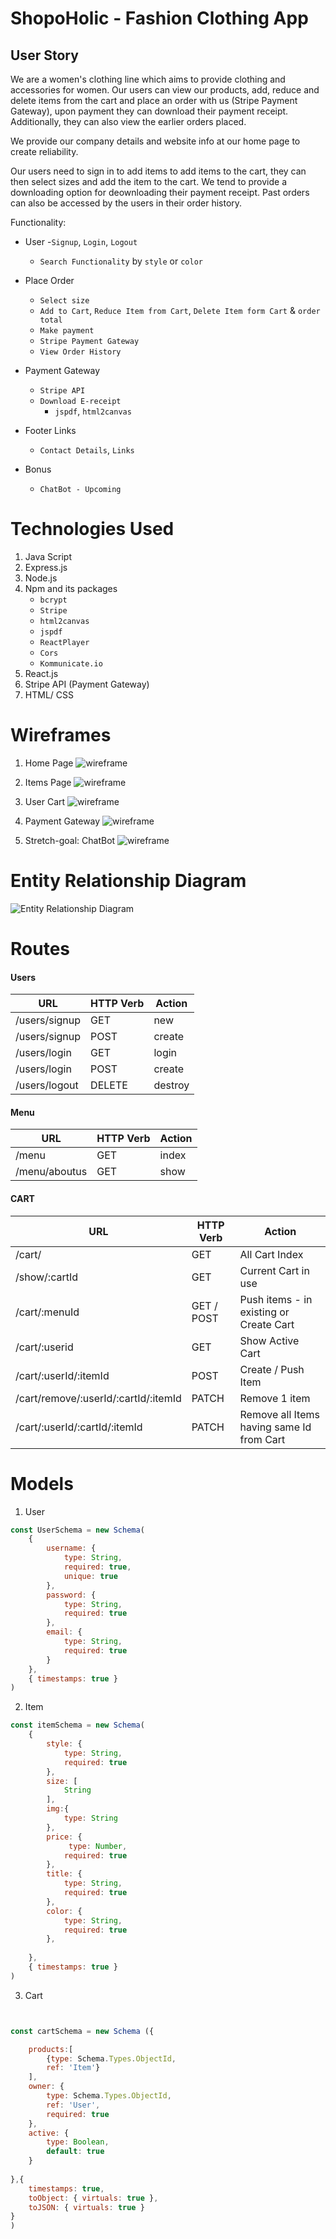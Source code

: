 
# ShopoHolic - Fashion Clothing App



## User Story
 We are a women's  clothing line which aims to provide clothing and accessories for women. Our users can view our products, add, reduce and delete items from the cart and place an order with us (Stripe Payment Gateway), upon payment they can download their payment receipt. Additionally, they can also view the earlier orders placed.

 We provide our company details and website info at our home page to create reliability.

 Our users need to sign in to add items to add items to the cart, they can then select sizes and add the item to the cart. We tend to provide a downloading option for deownloading their payment receipt. Past orders can also be accessed by the users in their order history.

 Functionality:

 - User
    -`Signup`, `Login`, `Logout`
    - `Search Functionality` by `style` or `color`

 - Place Order
    - `Select size`
    - `Add to Cart`, `Reduce Item from Cart`, `Delete Item form Cart` & `order total`
    - `Make payment`
	- `Stripe Payment Gateway`
    - `View Order History`
   

 - Payment Gateway
	- `Stripe API`
	- `Download E-receipt`
		- `jspdf`, `html2canvas`

 - Footer Links
    - `Contact Details`, `Links`

 - Bonus
    - `ChatBot - Upcoming`

	

# Technologies Used

1. Java Script
2. Express.js
3. Node.js
4. Npm and its packages
    - `bcrypt`
    - `Stripe`
    - `html2canvas`
    - `jspdf`
    - `ReactPlayer`
    - `Cors`
	- `Kommunicate.io`
5. React.js
6. Stripe API (Payment Gateway) 
7. HTML/ CSS


# Wireframes

1. Home Page
![wireframe](images/home.png)

2. Items Page
![wireframe](images/itemsPage.png)

3. User Cart 
![wireframe](images/userCart.png)

4. Payment Gateway
![wireframe](images/payments.png)

5. Stretch-goal: ChatBot
![wireframe](images/chatPage.png)


# Entity Relationship Diagram

![Entity Relationship Diagram](erd.png)

# Routes

#### Users

| **URL**          | **HTTP Verb**|**Action**|
|------------------|--------------|----------|
| /users/signup    | GET         | new  
| /users/signup    | POST         | create  
| /users/login     | GET         | login       
| /users/login     | POST         | create       
| /users/logout    | DELETE       | destroy   

#### Menu

| **URL**            | **HTTP Verb**|**Action**|
|--------------------|--------------|----------|
| /menu              | GET          | index    |
| /menu/aboutus      | GET          | show     |


#### CART

| **URL**                               | **HTTP Verb**|**Action**                              |
|---------------------------------------|--------------|----------------------------------------|
| /cart/                                | GET          | All Cart Index
| /show/:cartId                         | GET          | Current Cart in use    
| /cart/:menuId                         | GET / POST   | Push items - in existing or Create Cart  
| /cart/:userid                         | GET          | Show Active Cart
| /cart/:userId/:itemId                 | POST         | Create / Push Item
| /cart/remove/:userId/:cartId/:itemId  | PATCH        | Remove 1 item  
| /cart/:userId/:cartId/:itemId         | PATCH        | Remove all Items having same Id from Cart

# Models
1. User
```.js
const UserSchema = new Schema(
	{
		username: { 
			type: String, 
			required: true, 
			unique: true 
		},
		password: { 
			type: String, 
			required: true 
		},
		email: {
			type: String, 
			required: true 
		}
	},
	{ timestamps: true }
)
```

2. Item

```.js
const itemSchema = new Schema(
	{
		style: { 
			type: String, 
			required: true 
		},
		size: [
            String
        ],
		img:{
        	type: String
    	},
        price: {
			 type: Number,
			required: true 
		},
		title: { 
			type: String, 
			required: true 
		},
        color: { 
			type: String, 
			required: true 
		},
		
	},
	{ timestamps: true }
)

```


3. Cart

```.js


const cartSchema = new Schema ({

    products:[
        {type: Schema.Types.ObjectId,
        ref: 'Item'} 
    ],
    owner: {
        type: Schema.Types.ObjectId,
        ref: 'User',
        required: true
    },
    active: {
        type: Boolean,
        default: true
    }
    
},{
    timestamps: true,
    toObject: { virtuals: true },
    toJSON: { virtuals: true }
}
)

```
